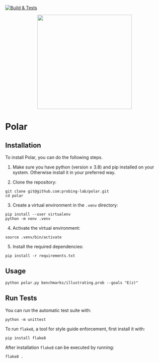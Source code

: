 [![Build & Tests](https://github.com/probing-lab/polar/actions/workflows/build-and-tests.yml/badge.svg)](https://github.com/probing-lab/polar/actions/workflows/build-and-tests.yml)

<p align="center">
  <img src="https://github.com/probing-lab/polar/blob/master/logo-dark.svg" width=300/>
</p>


# Polar

## Installation


To install Polar, you can do the following steps.

1. Make sure you have python (version &geq; 3.8) and pip installed on your system.
Otherwise install it in your preferred way.

2. Clone the repository:

```
git clone git@github.com:probing-lab/polar.git
cd polar
```

3. Create a virtual environment in the `.venv` directory:
```
pip install --user virtualenv
python -m venv .venv
```

4. Activate the virtual environment:
```
source .venv/bin/activate
```

5. Install the required dependencies:
```
pip install -r requirements.txt
```

## Usage

```
python polar.py benchmarks/illustrating.prob --goals "E(z)"
```


## Run Tests

You can run the automatic test suite with:

```
python -m unittest
```

To run `flake8`, a tool for style guide enforcement, first install it with:
```
pip install flake8
```

After installation `flake8` can be executed by running:
```
flake8 .
```

